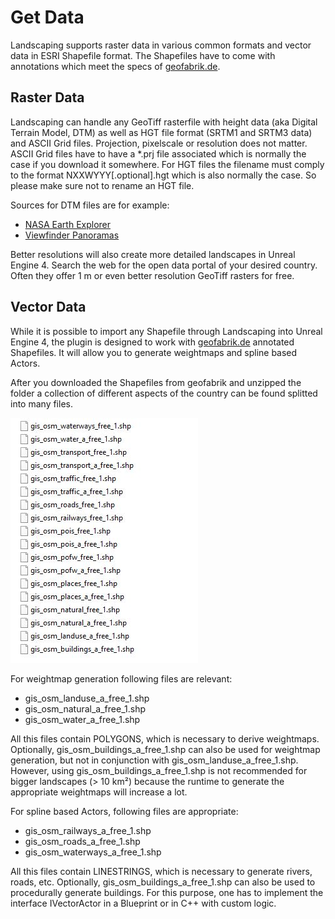 # Get Data

Landscaping supports raster data in various common formats and vector data in ESRI Shapefile format. The Shapefiles have to come with annotations which meet the specs of [geofabrik.de](https://download.geofabrik.de/).

## Raster Data

Landscaping can handle any GeoTiff rasterfile with height data (aka Digital Terrain Model, DTM) as well as HGT file format (SRTM1 and SRTM3 data) and ASCII Grid files.
Projection, pixelscale or resolution does not matter.
ASCII Grid files have to have a *.prj file associated which is normally the case if you download it somewhere.
For HGT files the filename must comply to the format NXXWYYY[.optional].hgt which is also normally the case. So please make sure not to rename an HGT file.

Sources for DTM files are for example:

- [NASA Earth Explorer](https://earthexplorer.usgs.gov/)
- [Viewfinder Panoramas](http://viewfinderpanoramas.org/dem3.html)

Better resolutions will also create more detailed landscapes in Unreal Engine 4. Search the web for the open data portal of your desired country. Often they offer 1 m or even better resolution GeoTiff rasters for free.

## Vector Data

While it is possible to import any Shapefile through Landscaping into Unreal Engine 4, the plugin is designed to work with [geofabrik.de](https://download.geofabrik.de/) annotated Shapefiles. It will allow you to generate weightmaps and spline based Actors.

After you downloaded the Shapefiles from geofabrik and unzipped the folder a collection of different aspects of the country can be found splitted into many files.

![Landscaping Tab](_media/ue4_landscaping_shapefile.jpg)

For weightmap generation following files are relevant:

- gis_osm_landuse_a_free_1.shp
- gis_osm_natural_a_free_1.shp
- gis_osm_water_a_free_1.shp

All this files contain POLYGONS, which is necessary to derive weightmaps.
Optionally, gis_osm_buildings_a_free_1.shp can also be used for weightmap generation, but not in conjunction with gis_osm_landuse_a_free_1.shp. However, using gis_osm_buildings_a_free_1.shp is not recommended for bigger landscapes (> 10 km²) because the runtime to generate the appropriate weightmaps will increase a lot.

For spline based Actors, following files are appropriate:

- gis_osm_railways_a_free_1.shp
- gis_osm_roads_a_free_1.shp
- gis_osm_waterways_a_free_1.shp

All this files contain LINESTRINGS, which is necessary to generate rivers, roads, etc.
Optionally, gis_osm_buildings_a_free_1.shp can also be used to procedurally generate buildings. For this purpose, one has to implement the interface IVectorActor in a Blueprint or in C++ with custom logic.
